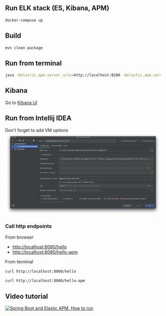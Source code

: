 ## Run ELK stack (ES, Kibana, APM)
```bash
docker-compose up
```

## Build 
```bash
mvn clean package
```

## Run from terminal 
```bash
java -Delastic.apm.server_urls=http://localhost:8200 -Delastic.apm.service_name=spring-boot-elastic-apm -Delastic.apm.disable_instrumentations="" -Delastic.apm.application_packages=com.afrunt -Delastic.apm.environment=local  -javaagent:elastic-apm-agent.jar -jar ./target/spring-boot-elastic-apm-1.0.jar
```

## Kibana
Go to [Kibana UI](http://localhost:5601)

## Run from Intellij IDEA
Don't forget to add VM options
![IDEA Run Configuration](static/idea-run-configuration.png?raw=true)

### Call http endpoints
From browser
* [http://localhost:8080/hello](http://localhost:8080/hello)
* [http://localhost:8080/hello-apm](http://localhost:8080/hello-apm)

From terminal
```bash
curl http://localhost:8080/hello
```

```bash
curl http://localhost:8080/hello-apm
```

## Video tutorial
[![Spring Boot and Elastic APM. How to run](http://img.youtube.com/vi/eQ6XAbaxtKI/0.jpg)](http://www.youtube.com/watch?v=eQ6XAbaxtKI)